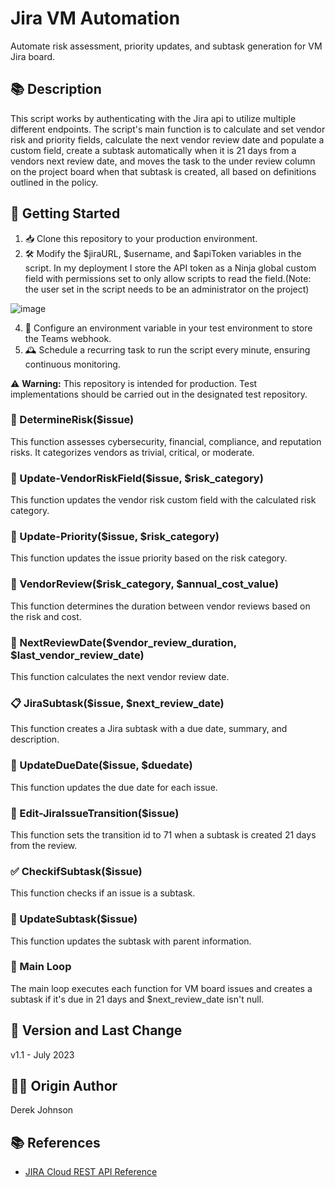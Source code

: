 # Jira VM Automation #

Automate risk assessment, priority updates, and subtask generation for VM Jira board.

## 📚 Description

This script works by authenticating with the Jira api to utilize multiple different endpoints. The script's main function is to calculate and set vendor risk and priority fields, calculate the next vendor review date and populate a custom field, create a subtask automatically when it is 21 days from a vendors next review date, and moves the task to the under review column on the project board when that subtask is created, all based on definitions outlined in the policy.

## 🚀 Getting Started

1. 📥 Clone this repository to your production environment.
2. 🛠 Modify the $jiraURL, $username, and $apiToken variables in the script. In my deployment I store the API token as a Ninja global custom field with permissions set to only allow scripts to read the field.(Note: the user set in the script needs to be an administrator on the project)

![image](https://github.com/derekrjohnson/Jira-VM-Automation/assets/142181223/8ce980cb-44e4-48d8-b8fa-3cc429cc5361)

4. 🧩 Configure an environment variable in your test environment to store the Teams webhook.
5. 🕰 Schedule a recurring task to run the script every minute, ensuring continuous monitoring.

⚠️ **Warning:** This repository is intended for production. Test implementations should be carried out in the designated test repository.

### 📄 DetermineRisk($issue) ###

This function assesses cybersecurity, financial, compliance, and reputation risks. It categorizes vendors as trivial, critical, or moderate.

### 🔄 Update-VendorRiskField($issue, $risk_category) ###

This function updates the vendor risk custom field with the calculated risk category.

### 🔄 Update-Priority($issue, $risk_category) ###

This function updates the issue priority based on the risk category.

### 📆 VendorReview($risk_category, $annual_cost_value) ###

This function determines the duration between vendor reviews based on the risk and cost.

### 📅 NextReviewDate($vendor_review_duration, $last_vendor_review_date) ###

This function calculates the next vendor review date.

### 📋 JiraSubtask($issue, $next_review_date) ###

This function creates a Jira subtask with a due date, summary, and description.

### 📆 UpdateDueDate($issue, $duedate) ###

This function updates the due date for each issue.

### 🔄 Edit-JiraIssueTransition($issue) ###

This function sets the transition id to 71 when a subtask is created 21 days from the review.

### ✅ CheckifSubtask($issue) ###

This function checks if an issue is a subtask.

### 🔄 UpdateSubtask($issue) ###

This function updates the subtask with parent information.

### 🔄 Main Loop ###

The main loop executes each function for VM board issues and creates a subtask if it's due in 21 days and $next_review_date isn't null.

## 📜 Version and Last Change ##
v1.1 - July 2023

## 🧙‍♂️ Origin Author ##
Derek Johnson

## 📚 References ##

* [JIRA Cloud REST API Reference](https://docs.atlassian.com/software/jira/docs/api/REST/1000.824.0/#:~:text=JIRA%20Cloud%20REST%20API%20Reference%201%20Getting%20started,methods%20...%208%20Experimental%20methods%20...%20More%20items)

